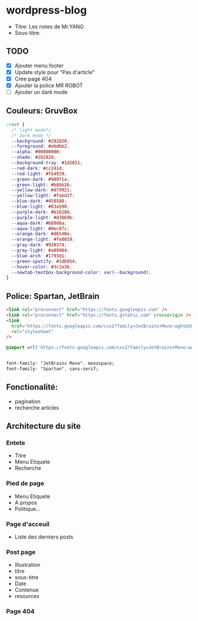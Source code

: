 # wordpress-blog

- Titre: Les notes de Mr.YANG
- Sous-titre:

## TODO

- [x] Ajouter menu footer
- [x] Update style pour "Pas d'article"
- [x] Crée page 404
- [x] Ajouter la police MR ROBOT
- [ ] Ajouter un dark mode

## Couleurs: GruvBox

```css
:root {
  /* light mode*/
  /* dark mode */
  --background: #282828;
  --foreground: #ebdbb2;
  --alpha: #00000000;
  --shade: #282828;
  --background-tray: #1d2021;
  --red-dark: #cc241d;
  --red-light: #fb4939;
  --green-dark: #98971a;
  --green-light: #b8bb26;
  --yellow-dark: #d79921;
  --yellow-light: #fabd2f;
  --blue-dark: #458588;
  --blue-light: #83a598;
  --purple-dark: #b16286;
  --purple-light: #d3869b;
  --aqua-dark: #689d6a;
  --aqua-light: #8ec07c;
  --orange-dark: #d65d0e;
  --orange-light: #fe8019;
  --gray-dark: #928374;
  --gray-light: #a89984;
  --blue-arch: #1793d1;
  --green-spotify: #1db954;
  --hover-color: #3c3a36;
  --newtab-textbox-background-color: var(--background);
}
```

## Police: Spartan, JetBrain

```html
<link rel="preconnect" href="https://fonts.googleapis.com" />
<link rel="preconnect" href="https://fonts.gstatic.com" crossorigin />
<link
  href="https://fonts.googleapis.com/css2?family=JetBrains+Mono:wght@200;400;600&family=Spartan:wght@300;400;500;700&display=swap"
  rel="stylesheet"
/>
```

```css
@import url('https://fonts.googleapis.com/css2?family=JetBrains+Mono:wght@200;400;600&family=Spartan:wght@200;400;600&display=swap');


font-family: "JetBrains Mono", monospace;
font-family: "Spartan", sans-serif;
```

## Fonctionalité:

- pagination
- recherche articles

## Architecture du site

### Entete

- Titre
- Menu Etiquete
- Recherche

### Pied de page

- Menu Etiquete
- A propos
- Politique...

### Page d'acceuil

- Liste des derniers posts

### Post page

- Illustration
- titre
- sous-titre
- Date
- Contenue
- resources

### Page 404
